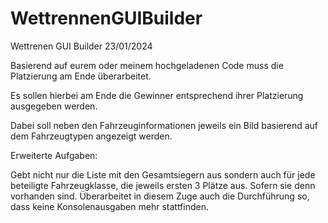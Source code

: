 # WettrennenGUIBuilder
Wettrenen GUI Builder 23/01/2024



Basierend auf eurem oder meinem hochgeladenen Code muss die Platzierung am Ende überarbeitet. 

Es sollen hierbei am Ende die Gewinner entsprechend ihrer Platzierung ausgegeben werden. 

Dabei soll neben den Fahrzeuginformationen jeweils ein Bild basierend auf dem Fahrzeugtypen angezeigt werden. 




Erweiterte Aufgaben: 

Gebt nicht nur die Liste mit den Gesamtsiegern aus sondern auch für jede beteiligte Fahrzeugklasse, die jeweils ersten 3 Plätze aus. Sofern sie denn vorhanden sind. 
Überarbeitet in diesem Zuge auch die Durchführung so, dass keine Konsolenausgaben mehr stattfinden.
